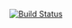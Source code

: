 [![Build Status](https://travis-ci.com/DucklingLover/PartyBlog.svg?token=Se91bxgj5TnQX3XSuaey&branch=master)](https://travis-ci.com/DucklingLover/PartyBlog)

